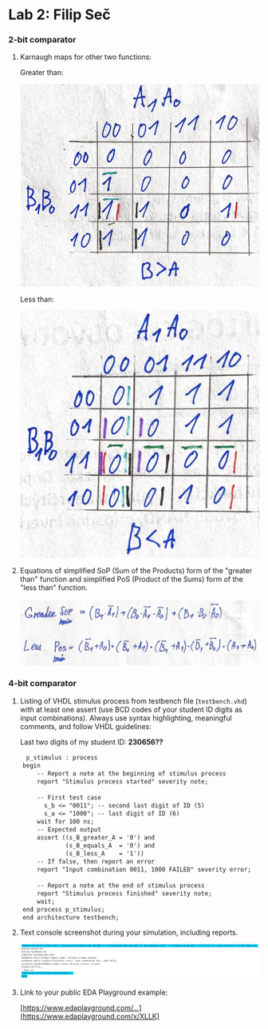 Lab 2: Filip Seč
================

### 2-bit comparator

1.  Karnaugh maps for other two functions:

    Greater than:

    ![K-maps](images/B%20greater%20than%20A.png)

    Less than:

    ![K-maps](images/B%20smaller%20than%20A.png)

2.  Equations of simplified SoP (Sum of the Products) form of the
    "greater than" function and simplified PoS (Product of the Sums)
    form of the "less than" function.

    ![Logic functions](images/SOP.png)

### 4-bit comparator

1.  Listing of VHDL stimulus process from testbench file
    (`testbench.vhd`) with at least one assert (use BCD codes of your
    student ID digits as input combinations). Always use syntax
    highlighting, meaningful comments, and follow VHDL guidelines:

    Last two digits of my student ID: **230656??**

``` {.vhdl}
     p_stimulus : process
    begin
        -- Report a note at the beginning of stimulus process
        report "Stimulus process started" severity note;

        -- First test case
          s_b <= "0011"; -- second last digit of ID (5)
          s_a <= "1000"; -- last digit of ID (6)
        wait for 100 ns;
        -- Expected output
        assert ((s_B_greater_A = '0') and
                (s_B_equals_A  = '0') and
                (s_B_less_A    = '1'))
        -- If false, then report an error
        report "Input combination 0011, 1000 FAILED" severity error;

        -- Report a note at the end of stimulus process
        report "Stimulus process finished" severity note;
        wait;
    end process p_stimulus;
    end architecture testbench;
```

2.  Text console screenshot during your simulation, including reports.

    ![your figure](images/chyba.png)

3.  Link to your public EDA Playground example:

    [https://www.edaplayground.com/...](https://www.edaplayground.com/x/XLLK)
